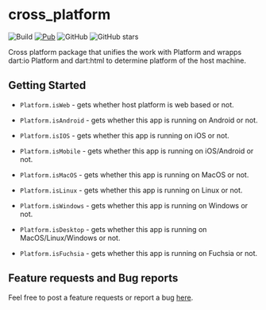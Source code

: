 # cross_platform

![Build](https://github.com/marchdev-tk/cross_platform/workflows/build/badge.svg)
[![Pub](https://img.shields.io/pub/v/cross_platform.svg)](https://pub.dev/packages/cross_platform)
![GitHub](https://img.shields.io/github/license/marchdev-tk/cross_platform)
![GitHub stars](https://img.shields.io/github/stars/marchdev-tk/cross_platform?style=social)

Cross platform package that unifies the work with Platform and wrapps dart:io Platform and dart:html to determine platform of the host machine.

## Getting Started

 * `Platform.isWeb` - gets whether host platform is web based or not.

 * `Platform.isAndroid` - gets whether this app is running on Android or not.

 * `Platform.isIOS` - gets whether this app is running on iOS or not.

 * `Platform.isMobile` - gets whether this app is running on iOS/Android or not.

 * `Platform.isMacOS` - gets whether this app is running on MacOS or not.

 * `Platform.isLinux` - gets whether this app is running on Linux or not.

 * `Platform.isWindows` - gets whether this app is running on Windows or not.

 * `Platform.isDesktop` - gets whether this app is running on MacOS/Linux/Windows or not.

 * `Platform.isFuchsia` - gets whether this app is running on Fuchsia or not.

## Feature requests and Bug reports

Feel free to post a feature requests or report a bug [here](https://github.com/marchdev-tk/cross_platform/issues).

